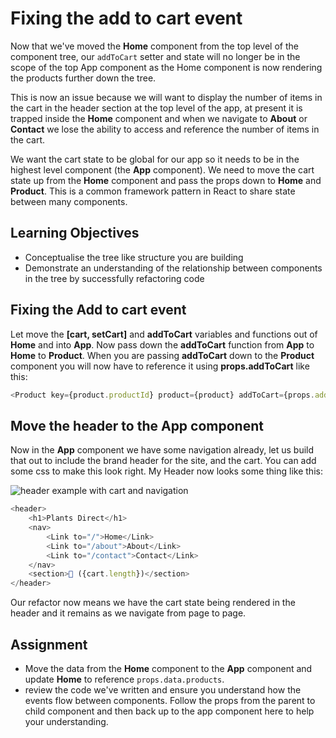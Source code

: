 # Fixing the add to cart event

Now that we've moved the __Home__ component from the top level of the component tree, our `addToCart` setter and state will no longer be in the scope of the top App component as the Home component is now rendering the products further down the tree.

This is now an issue because we will want to display the number of items in the cart in the header section at the top level of the app, at present it is trapped inside the __Home__ component and when we navigate to __About__ or __Contact__ we lose the ability to access and reference the number of items in the cart.

We want the cart state to be global for our app so it needs to be in the highest level component (the __App__ component). We need to move the cart state up from the __Home__ component and pass the props down to __Home__ and __Product__. This is a common framework pattern in React to share state between many components.

## Learning Objectives

- Conceptualise the tree like structure you are building
- Demonstrate an understanding of the relationship between components in the tree by successfully refactoring code

## Fixing the Add to cart event

Let move the __[cart, setCart]__ and __addToCart__ variables and functions out of __Home__ and into __App__. Now pass down the __addToCart__ function from __App__ to __Home__ to __Product__. When you are passing __addToCart__ down to the __Product__ component you will now have to reference it using __props.addToCart__ like this:

```javascript
<Product key={product.productId} product={product} addToCart={props.addToCart} />
```

## Move the header to the __App__ component

Now in the __App__ component we have some navigation already, let us build that out to include the brand header for the site, and the cart. You can add some css to make this look right. My Header now looks some thing like this:

![header example with cart and navigation](https://user-images.githubusercontent.com/4499581/130210876-6b454549-1b5e-45b8-998e-53aa315469e4.png)

```javascript
<header>
    <h1>Plants Direct</h1>
    <nav>
        <Link to="/">Home</Link>
        <Link to="/about">About</Link>
        <Link to="/contact">Contact</Link>
    </nav>
    <section>🛒 ({cart.length})</section>
</header>
```

Our refactor now means we have the cart state being rendered in the header and it remains as we navigate from page to page.

## Assignment

- Move the data from the __Home__ component to the __App__ component and update __Home__ to reference `props.data.products`.
- review the code we've written and ensure you understand how the events flow between components. Follow the props from the parent to child component and then back up to the app component here to help your understanding.
